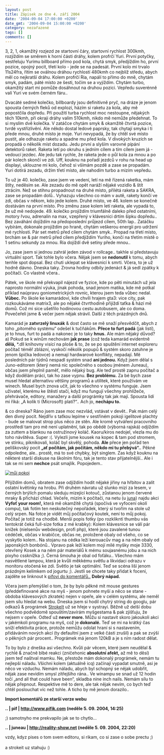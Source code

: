```yaml
---
layout: post
title: Zápisek ze dne 4. září 2004
date: '2004-09-04 17:00:00 +0200'
date_gmt: '2004-09-04 15:00:00 +0200'
category: nezařazené
tags: []
comments: []
---
```

<p>3, 2, 1, okamžitý rozjezd ze startovní čáry, startovní rychlost 300kmh, rozjíždím se směrem k horní části  dráhy, kolem profrčí Yuri. První potyčky, sestřeluju Yurimu billboard přímo pod kola, chytá  smyk, předjíždím ho, první pozice, opojný pocit, třetí kolo - jede se na padesát. První kolo mi trvalo 11s24fra,  řítím se oválnou dráhou rychlostí 480kmh co nejblíž středu, abych měl co nejkratší dráhu. Kolem profrčí Ria,  napálí to přímo do mně, chytám smyk, padám, páté místo ze šesti, točím se a vyjíždím. Chytám turbo, okamžitý  start mi pomůže dosáhnout na druhou pozici. Vepředu suverénně valí Yuri ve svém černém fáru..</p>
<p>Dvacáté sedmé kolečko, billboardy jsou definitivně pryč, na dráze je jenom spousta černých fleků od explozí,  házím si raketu za kola, aby mě popostčila dopředu. Při použití turba rychlost moc nestoupne, nějakých těch 10kmh,  při okraji dráhy valím 510kmh, nikdo mě nemůže předehnat. To si myslím dvě kolečka. V zatáčce chytám smyk &amp; okamžitě  čtvrtá pozice, tvrdé vystřízlivění. Ale někdo dostal ledové paprsky, tak chytají smyka i ti přede mnou, druhé místo  je moje. Yuri nevypadá, že by chtěl své místo pustit, ale odhazuje raketu a spadne mu před kola. V divokých kruzích  se propadá o několik míst dozadu. Jedu první a slyším varovné pípání detektorů raket. Raketa letí po okruhu s jedním  cílem a tím cílem jsem já - vedoucí jezdec. Ale jedu tak rychle, že raketa jede o půl kola za mnou a po pár kolech  skončí ve zdi. Uff, kouknu na pořadí jezdců v rohu na head up displayi, uklouzne mi kolo, čehož si všímám pozdě  a zase se propadám. Yuri dotírá zezadu, držím třetí místo, ale nahodím turbo a mizím vepředu.</p>
<p>To už je 40. kolečko, zase jsem ve vedení, letí na mě řízená raketka, mám štíty, neděsím se. Ale zezadu do mě  opět naráží nějaké vozidlo &amp; štít ztrácím. Než se stihnu propadnout na druhé místo, přilétá raketa a SAKRA,  zase se propadám dolů.. Vyhazuju všechno co mám v autě, rakety končí ve zdi, občas v někom, kdo jede kolem. Druhé místo,  ve 46. kolem se konečně dostávám na první místo. Pro změnu zase kolem letí raketa, ale vypadá to, že už mě nedojede.  49. kolečko projíždím triumfálně daleko před ostatními, motory řvou, adrenalin na max, vzepřený v klávesnici  drtím šipku dopředu.. Bez zaváhání dojíždím na předoposlední průjezd cílem, 50th lap.. Zatáčku vybírám, dokonale  projíždím po hraně, chytám veškerou energii pro udržení mé rychlosti. Pár set metrů před cílem chytám smyk..  Propad na třetí místo, brchám se &amp; pár metrů před cílem předjíždím Yuriho, končí na třetím místě o 1 setinu  sekundy za mnou. Ria dojíždí dvě setiny přede mnou..</p>
<p>Jo, zase jsem si jednou zahrál jeden závod v rollcage.. takhle si představuju virtuální sport. Tak tohle  bylo včera. Nějak jsem se <strong>nedonutil</strong> k tomu, abych tenhle spot dopsal. Bez chuti uklepat se klávesnicí k smrti.  Včera, to je už hodně dávno. Dneska taky. Zrovna hodiny odbily jedenáct &amp; já sedl zpátky k počítači. Co vlastně včera..</p>
<p>Pátek, ve škole mě překvapil nájezd ve fyzice, kde po pěti minutách už jela naprosto normální výuka, jinak pohoda,  snad jenom matika, kde mě potkal příklad naúpravu goniometrických rovnic, kterou jsem teda vůbec nedal. <strong>Vůbec.</strong>  Po škole ke kamarádovi, kde chvíli hrajem gta3: vice city, pak rozkoukáváme matrix3, ale po nějaké čtvrthodině  přijíždí taťka &amp; hází mě domů. Což mi sice ušetřilo hodinovou cestu autobusem, ale co doma. Povečeřeli jsme  &amp; večer jsem nějak strávil. Další z těch prázdných dnů.</p>
<p>Kamarád je <strong>zatvrzelý linuxák</strong> &amp; dost často se mě snaží přesvědčit, abych z toho &bdquo;pitomého systému&ldquo;  odešel k tučňákům. <strong>Přece to furt padá</strong> (jak listí), je to hnus, furt to padá a nakonec je to taky <strong>hnus.</strong> Ale mám nějaký důvod?  a) Pokud se k winům nechovám <strong>jak prase</strong> (což teda kamarád evidentně <strong>dělá,</strong> *.dll knihovny visící na ploše &amp; to, že  se po spuštění internet exploreru počítač téměř zblázní, vyskočí několik popupů &amp; systém skoro zatuhne je jenom  špička ledovce) a nemají hardwarové konflikty, nepadají. Mě posledních pár týdnů nespadl systém snad <strong>ani jednou.</strong> Když  jsem dělal s Juno-editorem (který nemá nic společného s osobou jménem Juneau), občas  jsem přeplnil paměť, mělo nějaký bug. Ale teď prostě zapnu počítač a když dodělám práci, tak ho zase vypnu.  <strong>Bez problému.</strong> Za bé bych zase musel hledat alternativu většiny programů a utilitek, které používám ve winech.  Musel bych znova učit, jak to všechno v systému funguje. Jsem uživatel, kterému ke štěstí stačí, když mu fungují  všechny prohlížeče, přehrávače, editory, manažery a další prográmky tak jak mají. Spousta lidí mi říká: &bdquo;A kolik  ti (Microsoft) platí?&ldquo;.. Ach jo, <strong>nechápu to.</strong></p>
<p>&amp; co dneska? Ráno jsem zase moc nezvlád, vstávat v devět.. Pak mám celý den divný pocit. Nejdřív s taťkou  lepíme v sestřiném pokoji igelitové plachty - bude se malovat strop plus něco ze stěn. Ale kromě vytváření pracovního  prostředí tam pro mě není uplatnění, tak po obědě (výborná rajská) odjíždím za zuttem a blankou na ostružinový koláč.  Kaoru/kiros nedojel, vlezla mu do toho návštěva. Super :(. Vylezli jsme kousek na kopec &amp; tam pod stromem, ve stínku,  piknikovali, koláč byl skvělý, pohoda. <strong>Ale</strong> přece jen pořád ten pelíškovský pocit <strong>&bdquo;ať počítám, jak počítám, někdo mi tu  přebývá&ldquo;..</strong> Pěkné odpoledne, ale.. prostě, má to své chybky, být singlem. Zas když kouknu na některé starší  diskuse na školním fóru, tak je tento stav přijatelnější.. Ale i tak se mi sem <strong>nechce</strong> psát smajlík. Popojedem..</p>
<div >  <a href="%base_url%/assets/old-images/myroom.jpg"><img alt="můj pokoj" src="%base_url%/assets/old-images/myroom.jpg"></a>  </div>
<p>Přijíždím domů, obratem zase odjíždím hodit nějaké jiřiny na hřbitov a zalít ostatní květinky na hrobu.  Při druhém návratu už slunko mizí za lesem, v černých brýlích pomalu sleduju mizející kotouč, zůstanou jenom  červené mraky &amp; přichází chlad. Večeře, mizím k počítači, na netu (u <a href="http://reality-show.net">juna</a>) najdu akci <strong>Vyfoť your room!,</strong> která mě  okamžitě chytá (spočívá ve vyfocení okolí compu), tak fotím ten neskutečný nepořádek, který si tvořím na stole už  celý srpen. Na fotce je vidět můj počítačový koutek, není to můj pokoj. Počítač je totiž na chodbě. Menší popis  fotky (po rozklikntí thumbu vás tentokrát čeká full-size fotka z mé krabky): Kolem  klávesnice se válí pár knížek (nielsenův webdesign, profi php), které jsou zavalené tunou cédéček, občas v krabičce,  občas ne, proložené obaly od všeho, co se vyskytlo kolem.. Na stojanu na cédka leží kerouacův mag a na něm  obaly od japonských bonbónů.. Vpravo pak leží kolem mojí milé myšky moje 3330, otevřený Kosek a na něm pár materiálů  k mému soujasnému jobu a na nich pixyho cssknížka ;). Černá šmouha je obal od foťáku.. Všechno mám nasvětlené  lampou, která je kvůli měkkému světlu a likvidaci odrazu v monitoru otočená ke zdi. Světlo je tak optimální.  Teď se scéna liší jenom prázdným kelímkem od jogurtu ;). Jestli se chcete taky přidat k focení, zajděte se  linknout k <a href="http://www.pifik.com/a-128-Vyfotte-your-room.html">pifovi do komentářů..</a> <strong>Dobrý nápad.</strong></p>
<p>Včera jsem přemýšlel o tom, že by bylo pěkné mít mouse gestures (předdefinované akce na myš - jenom pohnete myší  a něco se stane - obdoba klávesových zkratek) nejen v opeře, ale v celém systému, ale neměl  jsem sílu hledat na webu. Dneska jsem si hodil chytrý string do googlu, pár odkazů &amp; prográmek  <a href="http://www.tcbmi.com/strokeit">StrokeIt</a> už se hřeje v systrayi. Běžně už delší dobu všechno podvědomě spouštím/zavírám  myšgestama &amp; pak zjišťuju, že nejsem v opeře. Odteď už <strong>never more.</strong> Můžu si nastavit skoro jakoukoli akci  v jakémkoli programu  na myš, což je <strong>dokonalé.</strong> Teď se mi na krátký čas sníží efektivita práce, protože nemůžu odolat hraní si s nastavením,  přidáváním nových akcí (ty defaultní jsem z velké části zrušil) a pak se zvýší o pěkných pár procent..  Prográmek má jenom 120kB a je s ním radost dělat.</p>
<p>To by bylo z dneška asi všechno. Kvůli pár věcem, které jsem neudělal &amp; rychlé &amp; značně blbé reakci  (zničehonic<strong> absolutní afekt,</strong> až mě to děsí) jsem  teď naštval mamku. Ne, přestože mám dokonalý prográmek, nemám tu nejlepší náladu. Všichni kolem (aktuálně icq) začínají  vypadat smutně, asi je něco ve vzduchu. Nemám náladu, abych byl schopný se nějak udobřit, nějak zase nevidím smysl  zítřejšího rána.. Ve winampu se snad už 12 hodin točí &bdquo;and all that could have been&ldquo;, skladba nine  inch nails. Nemám sílu to nějak přepnout. Respektive mě to dere, ale tak nějak nevím, co bych teď chtěl poslouchat  víc než tohle. A ticho by mě jenom dorazilo..</p>
<div class="import-komentaru">
<p><strong>Import komentářů ze starší verze webu</strong></p>
<div class="comment">
<p style="font-weight:bold"><span class="compredmet">..</span> | <span class="comname">pif</span> |  <a href="http://www.pifik.com">http://www.pifik.com</a> (neděle&nbsp;5.&nbsp;09.&nbsp;2004,&nbsp;14:25)</p>
<p>;) samotnyho me prekvapilo jak se to chytlo... </p>
</div>
<div class="comment">
<p style="font-weight:bold"><span class="compredmet">..</span> | <span class="comname">juneau</span> |  <a href="http://reality-show.net">http://reality-show.net</a> (neděle&nbsp;5.&nbsp;09.&nbsp;2004,&nbsp;22:20)</p>
<p>vzdy, kdyz pises o tom svem editoru, si rikam, co si zase o sobe prectu ;) <br>  <br> a strokeit uz stahuju :) </p>
</div>
</div>
